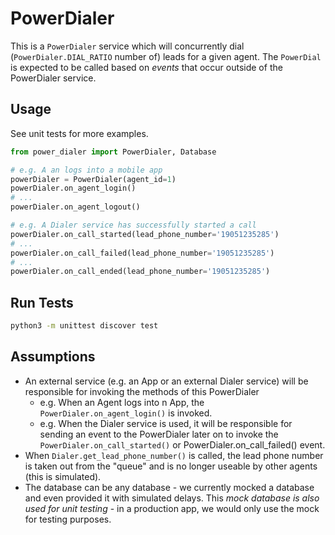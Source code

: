 # PowerDialer

This is a `PowerDialer` service which will concurrently dial (`PowerDialer.DIAL_RATIO` number of) leads for a given agent. The `PowerDial` is expected to be called based on
_events_ that occur outside of the PowerDialer service.

## Usage

See unit tests for more examples.

```python
from power_dialer import PowerDialer, Database

# e.g. A an logs into a mobile app
powerDialer = PowerDialer(agent_id=1)
powerDialer.on_agent_login()
# ...
powerDialer.on_agent_logout()

# e.g. A Dialer service has successfully started a call 
powerDialer.on_call_started(lead_phone_number='19051235285')
# ...
powerDialer.on_call_failed(lead_phone_number='19051235285')
# ...
powerDialer.on_call_ended(lead_phone_number='19051235285')
```

## Run Tests
```bash
python3 -m unittest discover test
```

## Assumptions
- An external service (e.g. an App or an external Dialer service) will be responsible for invoking the methods of this PowerDialer
  - e.g. When an Agent logs into n App, the `PowerDialer.on_agent_login()` is invoked.
  - e.g. When the Dialer service is used, it will be responsible for sending an event to the PowerDialer later on to invoke the `PowerDialer.on_call_started()` or PowerDialer.on_call_failed() event.
- When `Dialer.get_lead_phone_number()` is called, the lead phone number is taken out from the "queue" and is no longer useable by other agents (this is simulated).
- The database can be any database - we currently mocked a database and even provided it with simulated delays. This *mock database is also used for unit testing* - in a production app, we would only use the mock for testing purposes.
